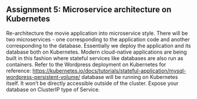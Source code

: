 ## Assignment 5: Microservice architecture on Kubernetes

Re-architecture the movie application into microservice style. There will be two microservices - one corresponding to the application code and another corresponding to the database. Essentially we deploy the application and its database both on Kubernetes. Modern cloud-native applications are being built in this fashion where stateful services like databases are also run as containers.
Refer to the Wordpress deployment on Kubernetes for reference:
https://kubernetes.io/docs/tutorials/stateful-application/mysql-wordpress-persistent-volume/
database will be running on Kubernetes itself. It won’t be directly accessible outside of the cluster. Expose your database on ClusterIP type of Service.
